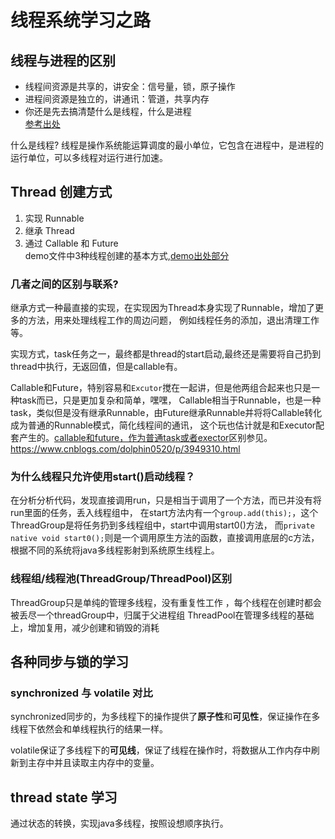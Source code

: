 # 线程系统学习之路

## 线程与进程的区别
* 线程间资源是共享的，讲安全：信号量，锁，原子操作
* 进程间资源是独立的，讲通讯：管道，共享内存
* 你还是先去搞清楚什么是线程，什么是进程<br/>
[参考出处](https://www.zhihu.com/question/31843830)

什么是线程?
线程是操作系统能运算调度的最小单位，它包含在进程中，是进程的运行单位，可以多线程对运行进行加速。

## Thread 创建方式
1. 实现 Runnable
2. 继承 Thread
3. 通过 Callable 和 Future    <br>
demo文件中3种线程创建的基本方式,[demo出处部分](http://www.runoob.com/java/java-multithreading.html)

### 几者之间的区别与联系?
继承方式一种最直接的实现，在实现因为Thread本身实现了Runnable，增加了更多的方法，用来处理线程工作的周边问题，
例如线程任务的添加，退出清理工作等。

实现方式，task任务之一，最终都是thread的start启动,最终还是需要将自己扔到thread中执行，无返回值，但是callable有。

Callable和Future，特别容易和`Excutor`搅在一起讲，但是他两组合起来也只是一种task而已，只是更加复杂和简单，嘿嘿，
Callable相当于Runnable，也是一种task，类似但是没有继承Runnable，由Future继承Runnable并将将Callable转化成为普通的Runnable模式，简化线程间的通讯，
这个玩也估计就是和Executor配套产生的。[callable和future，作为普通task或者exector](http://blog.csdn.net/ghsau/article/details/7451464)区别参见。
https://www.cnblogs.com/dolphin0520/p/3949310.html

### 为什么线程只允许使用start()启动线程？
在分析分析代码，发现直接调用run，只是相当于调用了一个方法，而已并没有将run里面的任务，丢入线程组中，
在start方法内有一个`group.add(this);`，这个ThreadGroup是将任务扔到多线程组中，start中调用start0()方法，
而`private native void start0();`则是一个调用原生方法的函数，直接调用底层的c方法，根据不同的系统将java多线程影射到系统原生线程上。



### 线程组/线程池(ThreadGroup/ThreadPool)区别
ThreadGroup只是单纯的管理多线程，没有重复性工作 ，每个线程在创建时都会被丢尽一个threadGroup中，归属于父进程组
ThreadPool在管理多线程的基础上，增加复用，减少创建和销毁的消耗

## 各种同步与锁的学习

### synchronized 与 volatile 对比

synchronized同步的，为多线程下的操作提供了**原子性**和**可见性**，保证操作在多线程下依然会和单线程执行的结果一样。

volatile保证了多线程下的**可见线**，保证了线程在操作时，将数据从工作内存中刷新到主存中并且读取主内存中的变量。


## thread state 学习
通过状态的转换，实现java多线程，按照设想顺序执行。


